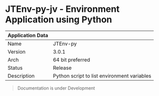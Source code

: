 # JTEnv-py-jv - Environment Application using Python

| Application Data ||
| ---| --- |
| Name        | JTEnv-py |
| Version     | 3.0.1 |
| Arch        | 64 bit preferred |
| Status | Release |
| Description | Python script to list environment variables |

>Documentation is under Development